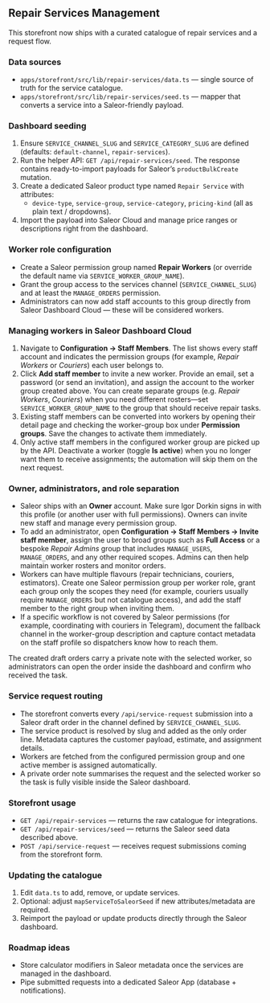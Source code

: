 ## Repair Services Management

This storefront now ships with a curated catalogue of repair services and a request flow.

### Data sources

- `apps/storefront/src/lib/repair-services/data.ts` — single source of truth for the service catalogue.
- `apps/storefront/src/lib/repair-services/seed.ts` — mapper that converts a service into a Saleor-friendly payload.

### Dashboard seeding

1. Ensure `SERVICE_CHANNEL_SLUG` and `SERVICE_CATEGORY_SLUG` are defined (defaults: `default-channel`, `repair-services`).
2. Run the helper API: `GET /api/repair-services/seed`. The response contains ready-to-import payloads for Saleor’s `productBulkCreate` mutation.
3. Create a dedicated Saleor product type named `Repair Service` with attributes:
   - `device-type`, `service-group`, `service-category`, `pricing-kind` (all as plain text / dropdowns).
4. Import the payload into Saleor Cloud and manage price ranges or descriptions right from the dashboard.

### Worker role configuration

- Create a Saleor permission group named **Repair Workers** (or override the default name via `SERVICE_WORKER_GROUP_NAME`).
- Grant the group access to the services channel (`SERVICE_CHANNEL_SLUG`) and at least the `MANAGE_ORDERS` permission.
- Administrators can now add staff accounts to this group directly from Saleor Dashboard Cloud — these will be considered workers.

### Managing workers in Saleor Dashboard Cloud

1. Navigate to **Configuration → Staff Members**. The list shows every staff account and indicates the permission groups (for example, *Repair Workers* or *Couriers*) each user belongs to.
2. Click **Add staff member** to invite a new worker. Provide an email, set a password (or send an invitation), and assign the account to the worker group created above. You can create separate groups (e.g. *Repair Workers*, *Couriers*) when you need different rosters—set `SERVICE_WORKER_GROUP_NAME` to the group that should receive repair tasks.
3. Existing staff members can be converted into workers by opening their detail page and checking the worker-group box under **Permission groups**. Save the changes to activate them immediately.
4. Only active staff members in the configured worker group are picked up by the API. Deactivate a worker (toggle **Is active**) when you no longer want them to receive assignments; the automation will skip them on the next request.

### Owner, administrators, and role separation

- Saleor ships with an **Owner** account. Make sure Igor Dorkin signs in with this profile (or another user with full permissions). Owners can invite new staff and manage every permission group.
- To add an administrator, open **Configuration → Staff Members → Invite staff member**, assign the user to broad groups such as **Full Access** or a bespoke *Repair Admins* group that includes `MANAGE_USERS`, `MANAGE_ORDERS`, and any other required scopes. Admins can then help maintain worker rosters and monitor orders.
- Workers can have multiple flavours (repair technicians, couriers, estimators). Create one Saleor permission group per worker role, grant each group only the scopes they need (for example, couriers usually require `MANAGE_ORDERS` but not catalogue access), and add the staff member to the right group when inviting them.
- If a specific workflow is not covered by Saleor permissions (for example, coordinating with couriers in Telegram), document the fallback channel in the worker-group description and capture contact metadata on the staff profile so dispatchers know how to reach them.

The created draft orders carry a private note with the selected worker, so administrators can open the order inside the dashboard and confirm who received the task.

### Service request routing

- The storefront converts every `/api/service-request` submission into a Saleor draft order in the channel defined by `SERVICE_CHANNEL_SLUG`.
- The service product is resolved by slug and added as the only order line. Metadata captures the customer payload, estimate, and assignment details.
- Workers are fetched from the configured permission group and one active member is assigned automatically.
- A private order note summarises the request and the selected worker so the task is fully visible inside the Saleor dashboard.

### Storefront usage

- `GET /api/repair-services` — returns the raw catalogue for integrations.
- `GET /api/repair-services/seed` — returns the Saleor seed data described above.
- `POST /api/service-request` — receives request submissions coming from the storefront form.

### Updating the catalogue

1. Edit `data.ts` to add, remove, or update services.
2. Optional: adjust `mapServiceToSaleorSeed` if new attributes/metadata are required.
3. Reimport the payload or update products directly through the Saleor dashboard.

### Roadmap ideas

- Store calculator modifiers in Saleor metadata once the services are managed in the dashboard.
- Pipe submitted requests into a dedicated Saleor App (database + notifications).
